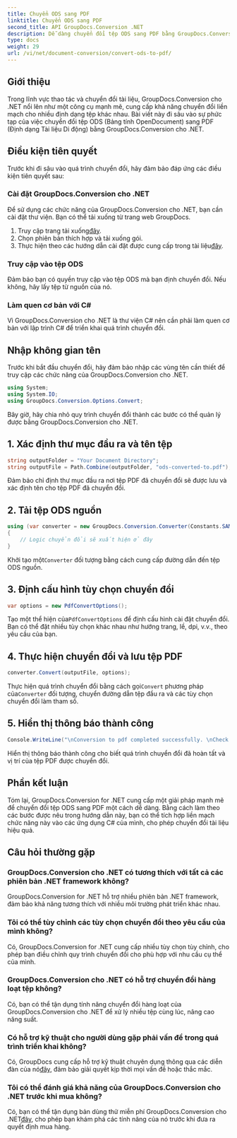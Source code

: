 ```yaml
---
title: Chuyển ODS sang PDF
linktitle: Chuyển ODS sang PDF
second_title: API GroupDocs.Conversion .NET
description: Dễ dàng chuyển đổi tệp ODS sang PDF bằng GroupDocs.Conversion for .NET. Hướng dẫn toàn diện với hướng dẫn từng bước.
type: docs
weight: 29
url: /vi/net/document-conversion/convert-ods-to-pdf/
---
```

## Giới thiệu
Trong lĩnh vực thao tác và chuyển đổi tài liệu, GroupDocs.Conversion cho .NET nổi lên như một công cụ mạnh mẽ, cung cấp khả năng chuyển đổi liền mạch cho nhiều định dạng tệp khác nhau. Bài viết này đi sâu vào sự phức tạp của việc chuyển đổi tệp ODS (Bảng tính OpenDocument) sang PDF (Định dạng Tài liệu Di động) bằng GroupDocs.Conversion cho .NET. 
## Điều kiện tiên quyết
Trước khi đi sâu vào quá trình chuyển đổi, hãy đảm bảo đáp ứng các điều kiện tiên quyết sau:
### Cài đặt GroupDocs.Conversion cho .NET
Để sử dụng các chức năng của GroupDocs.Conversion cho .NET, bạn cần cài đặt thư viện. Bạn có thể tải xuống từ trang web GroupDocs.
1.  Truy cập trang tải xuống[đây](https://releases.groupdocs.com/conversion/net/).
2. Chọn phiên bản thích hợp và tải xuống gói.
3.  Thực hiện theo các hướng dẫn cài đặt được cung cấp trong tài liệu[đây](https://reference.groupdocs.com/conversion/net/).
### Truy cập vào tệp ODS
Đảm bảo bạn có quyền truy cập vào tệp ODS mà bạn định chuyển đổi. Nếu không, hãy lấy tệp từ nguồn của nó.
### Làm quen cơ bản với C#
Vì GroupDocs.Conversion cho .NET là thư viện C# nên cần phải làm quen cơ bản với lập trình C# để triển khai quá trình chuyển đổi.

## Nhập không gian tên
Trước khi bắt đầu chuyển đổi, hãy đảm bảo nhập các vùng tên cần thiết để truy cập các chức năng của GroupDocs.Conversion cho .NET.

```csharp
using System;
using System.IO;
using GroupDocs.Conversion.Options.Convert;
```

Bây giờ, hãy chia nhỏ quy trình chuyển đổi thành các bước có thể quản lý được bằng GroupDocs.Conversion cho .NET.

## 1. Xác định thư mục đầu ra và tên tệp
```csharp
string outputFolder = "Your Document Directory";
string outputFile = Path.Combine(outputFolder, "ods-converted-to.pdf");
```
Đảm bảo chỉ định thư mục đầu ra nơi tệp PDF đã chuyển đổi sẽ được lưu và xác định tên cho tệp PDF đã chuyển đổi.
## 2. Tải tệp ODS nguồn
```csharp
using (var converter = new GroupDocs.Conversion.Converter(Constants.SAMPLE_ODS))
{
    // Logic chuyển đổi sẽ xuất hiện ở đây
}
```
 Khởi tạo một`Converter` đối tượng bằng cách cung cấp đường dẫn đến tệp ODS nguồn.
## 3. Định cấu hình tùy chọn chuyển đổi
```csharp
var options = new PdfConvertOptions();
```
 Tạo một thể hiện của`PdfConvertOptions` để định cấu hình cài đặt chuyển đổi. Bạn có thể đặt nhiều tùy chọn khác nhau như hướng trang, lề, dpi, v.v., theo yêu cầu của bạn.
## 4. Thực hiện chuyển đổi và lưu tệp PDF
```csharp
converter.Convert(outputFile, options);
```
 Thực hiện quá trình chuyển đổi bằng cách gọi`Convert` phương pháp của`Converter` đối tượng, chuyển đường dẫn tệp đầu ra và các tùy chọn chuyển đổi làm tham số.
## 5. Hiển thị thông báo thành công
```csharp
Console.WriteLine("\nConversion to pdf completed successfully. \nCheck output in {0}", outputFolder);
```
Hiển thị thông báo thành công cho biết quá trình chuyển đổi đã hoàn tất và vị trí của tệp PDF được chuyển đổi.

## Phần kết luận
Tóm lại, GroupDocs.Conversion for .NET cung cấp một giải pháp mạnh mẽ để chuyển đổi tệp ODS sang PDF một cách dễ dàng. Bằng cách làm theo các bước được nêu trong hướng dẫn này, bạn có thể tích hợp liền mạch chức năng này vào các ứng dụng C# của mình, cho phép chuyển đổi tài liệu hiệu quả.
## Câu hỏi thường gặp
### GroupDocs.Conversion cho .NET có tương thích với tất cả các phiên bản .NET framework không?
GroupDocs.Conversion for .NET hỗ trợ nhiều phiên bản .NET framework, đảm bảo khả năng tương thích với nhiều môi trường phát triển khác nhau.
### Tôi có thể tùy chỉnh các tùy chọn chuyển đổi theo yêu cầu của mình không?
Có, GroupDocs.Conversion for .NET cung cấp nhiều tùy chọn tùy chỉnh, cho phép bạn điều chỉnh quy trình chuyển đổi cho phù hợp với nhu cầu cụ thể của mình.
### GroupDocs.Conversion cho .NET có hỗ trợ chuyển đổi hàng loạt tệp không?
Có, bạn có thể tận dụng tính năng chuyển đổi hàng loạt của GroupDocs.Conversion cho .NET để xử lý nhiều tệp cùng lúc, nâng cao năng suất.
### Có hỗ trợ kỹ thuật cho người dùng gặp phải vấn đề trong quá trình triển khai không?
Có, GroupDocs cung cấp hỗ trợ kỹ thuật chuyên dụng thông qua các diễn đàn của nó[đây](https://forum.groupdocs.com/c/conversion/11), đảm bảo giải quyết kịp thời mọi vấn đề hoặc thắc mắc.
### Tôi có thể đánh giá khả năng của GroupDocs.Conversion cho .NET trước khi mua không?
 Có, bạn có thể tận dụng bản dùng thử miễn phí GroupDocs.Conversion cho .NET[đây](https://releases.groupdocs.com/), cho phép bạn khám phá các tính năng của nó trước khi đưa ra quyết định mua hàng.